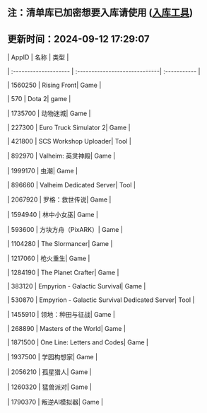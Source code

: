 ## 注：清单库已加密想要入库请使用 ([入库工具](https://github.com/BlankTMing/ManifestAutoUpdate/releases))


## 更新时间：2024-09-12 17:29:07

| AppID | 名称 | 类型  |

| :-------------------- | :-----------------------------| :----------- | 

| 1560250 | Rising Front| Game |

| 570 | Dota 2| game |

| 1735700 | 动物迷城| Game |

| 227300 | Euro Truck Simulator 2| Game |

| 421800 | SCS Workshop Uploader| Tool |

| 892970 | Valheim: 英灵神殿| Game |

| 1999170 | 虫潮| Game |

| 896660 | Valheim Dedicated Server| Tool |

| 2067920 | 罗格：救世传说| Game |

| 1594940 | 林中小女巫| Game |

| 593600 | 方块方舟（PixARK）| Game |

| 1104280 | The Slormancer| Game |

| 1217060 | 枪火重生| Game |

| 1284190 | The Planet Crafter| Game |

| 383120 | Empyrion - Galactic Survival| Game |

| 530870 | Empyrion - Galactic Survival Dedicated Server| Tool |

| 1455910 | 领地：种田与征战| Game |

| 268890 | Masters of the World| Game |

| 1871500 | One Line: Letters and Codes| Game |

| 1937500 | 学园构想家| Game |

| 2056210 | 孤星猎人| Game |

| 1260320 | 猛兽派对| Game |

| 1790370 | 叛逆AI模拟器| Game |

